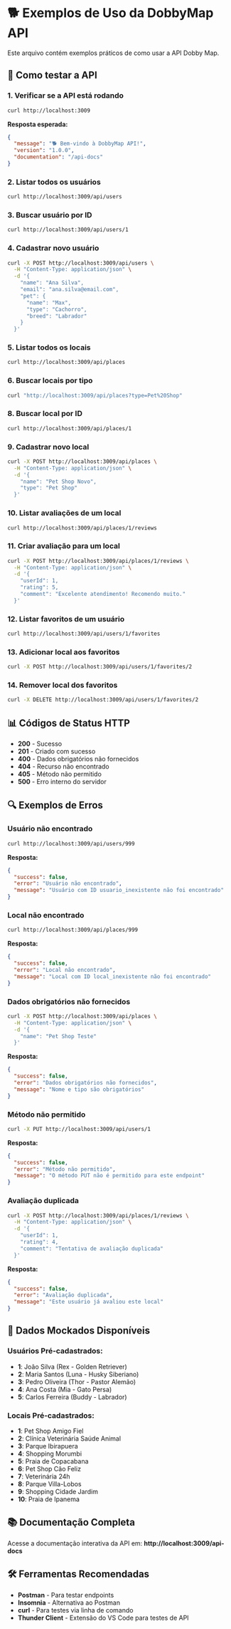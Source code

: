 # 🐕 Exemplos de Uso da DobbyMap API

Este arquivo contém exemplos práticos de como usar a API Dobby Map.

## 🚀 Como testar a API

### 1. Verificar se a API está rodando
```bash
curl http://localhost:3009
```

**Resposta esperada:**
```json
{
  "message": "🐕 Bem-vindo à DobbyMap API!",
  "version": "1.0.0",
  "documentation": "/api-docs"
}
```

### 2. Listar todos os usuários
```bash
curl http://localhost:3009/api/users
```

### 3. Buscar usuário por ID
```bash
curl http://localhost:3009/api/users/1
```

### 4. Cadastrar novo usuário
```bash
curl -X POST http://localhost:3009/api/users \
  -H "Content-Type: application/json" \
  -d '{
    "name": "Ana Silva",
    "email": "ana.silva@email.com",
    "pet": {
      "name": "Max",
      "type": "Cachorro",
      "breed": "Labrador"
    }
  }'
```

### 5. Listar todos os locais
```bash
curl http://localhost:3009/api/places
```

### 6. Buscar locais por tipo
```bash
curl "http://localhost:3009/api/places?type=Pet%20Shop"
```



### 8. Buscar local por ID
```bash
curl http://localhost:3009/api/places/1
```

### 9. Cadastrar novo local
```bash
curl -X POST http://localhost:3009/api/places \
  -H "Content-Type: application/json" \
  -d '{
    "name": "Pet Shop Novo",
    "type": "Pet Shop"
  }'
```

### 10. Listar avaliações de um local
```bash
curl http://localhost:3009/api/places/1/reviews
```

### 11. Criar avaliação para um local
```bash
curl -X POST http://localhost:3009/api/places/1/reviews \
  -H "Content-Type: application/json" \
  -d '{
    "userId": 1,
    "rating": 5,
    "comment": "Excelente atendimento! Recomendo muito."
  }'
```

### 12. Listar favoritos de um usuário
```bash
curl http://localhost:3009/api/users/1/favorites
```

### 13. Adicionar local aos favoritos
```bash
curl -X POST http://localhost:3009/api/users/1/favorites/2
```

### 14. Remover local dos favoritos
```bash
curl -X DELETE http://localhost:3009/api/users/1/favorites/2
```

## 📊 Códigos de Status HTTP

- **200** - Sucesso
- **201** - Criado com sucesso
- **400** - Dados obrigatórios não fornecidos
- **404** - Recurso não encontrado
- **405** - Método não permitido
- **500** - Erro interno do servidor

## 🔍 Exemplos de Erros

### Usuário não encontrado
```bash
curl http://localhost:3009/api/users/999
```

**Resposta:**
```json
{
  "success": false,
  "error": "Usuário não encontrado",
  "message": "Usuário com ID usuario_inexistente não foi encontrado"
}
```

### Local não encontrado
```bash
curl http://localhost:3009/api/places/999
```

**Resposta:**
```json
{
  "success": false,
  "error": "Local não encontrado",
  "message": "Local com ID local_inexistente não foi encontrado"
}
```

### Dados obrigatórios não fornecidos
```bash
curl -X POST http://localhost:3009/api/places \
  -H "Content-Type: application/json" \
  -d '{
    "name": "Pet Shop Teste"
  }'
```

**Resposta:**
```json
{
  "success": false,
  "error": "Dados obrigatórios não fornecidos",
  "message": "Nome e tipo são obrigatórios"
}
```

### Método não permitido
```bash
curl -X PUT http://localhost:3009/api/users/1
```

**Resposta:**
```json
{
  "success": false,
  "error": "Método não permitido",
  "message": "O método PUT não é permitido para este endpoint"
}
```

### Avaliação duplicada
```bash
curl -X POST http://localhost:3009/api/places/1/reviews \
  -H "Content-Type: application/json" \
  -d '{
    "userId": 1,
    "rating": 4,
    "comment": "Tentativa de avaliação duplicada"
  }'
```

**Resposta:**
```json
{
  "success": false,
  "error": "Avaliação duplicada",
  "message": "Este usuário já avaliou este local"
}
```

## 🧪 Dados Mockados Disponíveis

### Usuários Pré-cadastrados:
- **1**: João Silva (Rex - Golden Retriever)
- **2**: Maria Santos (Luna - Husky Siberiano)
- **3**: Pedro Oliveira (Thor - Pastor Alemão)
- **4**: Ana Costa (Mia - Gato Persa)
- **5**: Carlos Ferreira (Buddy - Labrador)

### Locais Pré-cadastrados:
- **1**: Pet Shop Amigo Fiel
- **2**: Clínica Veterinária Saúde Animal
- **3**: Parque Ibirapuera
- **4**: Shopping Morumbi
- **5**: Praia de Copacabana
- **6**: Pet Shop Cão Feliz
- **7**: Veterinária 24h
- **8**: Parque Villa-Lobos
- **9**: Shopping Cidade Jardim
- **10**: Praia de Ipanema

## 📚 Documentação Completa

Acesse a documentação interativa da API em:
**http://localhost:3009/api-docs**

## 🛠️ Ferramentas Recomendadas

- **Postman** - Para testar endpoints
- **Insomnia** - Alternativa ao Postman
- **curl** - Para testes via linha de comando
- **Thunder Client** - Extensão do VS Code para testes de API
